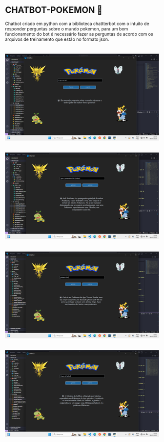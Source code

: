 # CHATBOT-POKEMON 🤖

Chatbot criado em python com a biblioteca chattterbot com o intuito de responder perguntas sobre o mundo pokemon, para um bom funcionamento do bot é necessário fazer as perguntas de acordo com os arquivos de treinamento que estão no formato json.

#

<img align="center"
    src="./img_readme/img1.png"/>

#

<img align="center"
    src="./img_readme/img2.png"/>

#

<img align="center"
    src="./img_readme/img3.png"/>

#

<img align="center"
    src="./img_readme/img4.png"/>
